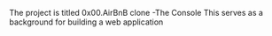 The project is titled 0x00.AirBnB clone -The Console
This serves as a background for building a web application
